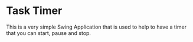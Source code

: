 # Task Timer

This is a very simple Swing Application that is used to help to have a timer that you can start, pause and stop.
